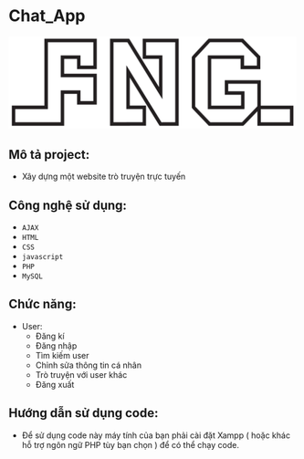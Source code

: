 # Chat_App

<img src="https://github.com/lequocthinh-Genesis/FNG-demo-1/blob/master/assets/img/FNG-logo.png?raw=true">

## Mô tả project:

- Xây dựng một website trò truyện trực tuyến

## Công nghệ sử dụng:

- `AJAX`
- `HTML`
- `CSS`
- `javascript`
- `PHP`
- `MySQL`

## Chức năng:

- User:
  - Đăng kí
  - Đăng nhập
  - Tìm kiếm user
  - Chỉnh sửa thông tin cá nhân
  - Trò truyện với user khác
  - Đăng xuất

## Hướng dẫn sử dụng code:

- Để sử dụng code này máy tính của bạn phải cài đặt Xampp ( hoặc khác hỗ trợ ngôn ngữ PHP tùy bạn chọn ) để có thể chạy code.

